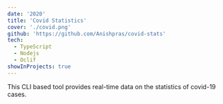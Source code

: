 ```yaml
---
date: '2020'
title: 'Covid Statistics'
cover: './covid.png'
github: 'https://github.com/Anishpras/covid-stats'
tech:
  - TypeScript
  - Nodejs
  - Oclif
showInProjects: true
---
```


This CLI based tool provides real-time data on the statistics of covid-19 cases.
